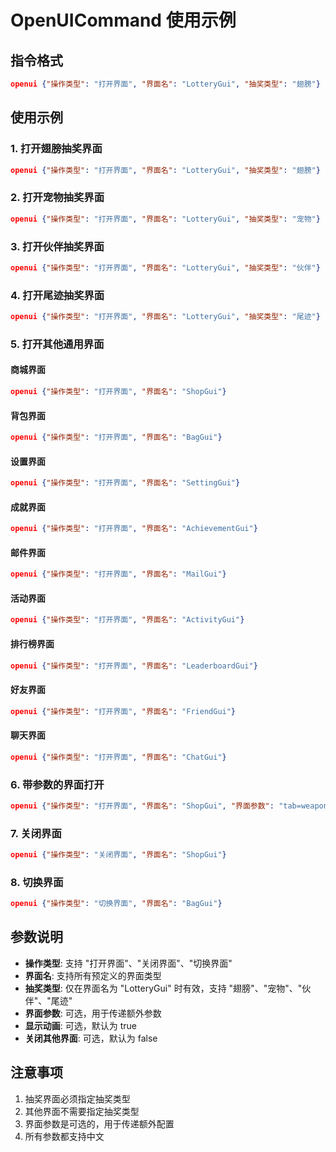 # OpenUICommand 使用示例

## 指令格式

```json
openui {"操作类型": "打开界面", "界面名": "LotteryGui", "抽奖类型": "翅膀"}
```

## 使用示例

### 1. 打开翅膀抽奖界面
```json
openui {"操作类型": "打开界面", "界面名": "LotteryGui", "抽奖类型": "翅膀"}
```

### 2. 打开宠物抽奖界面
```json
openui {"操作类型": "打开界面", "界面名": "LotteryGui", "抽奖类型": "宠物"}
```

### 3. 打开伙伴抽奖界面
```json
openui {"操作类型": "打开界面", "界面名": "LotteryGui", "抽奖类型": "伙伴"}
```

### 4. 打开尾迹抽奖界面
```json
openui {"操作类型": "打开界面", "界面名": "LotteryGui", "抽奖类型": "尾迹"}
```

### 5. 打开其他通用界面

#### 商城界面
```json
openui {"操作类型": "打开界面", "界面名": "ShopGui"}
```

#### 背包界面
```json
openui {"操作类型": "打开界面", "界面名": "BagGui"}
```

#### 设置界面
```json
openui {"操作类型": "打开界面", "界面名": "SettingGui"}
```

#### 成就界面
```json
openui {"操作类型": "打开界面", "界面名": "AchievementGui"}
```

#### 邮件界面
```json
openui {"操作类型": "打开界面", "界面名": "MailGui"}
```

#### 活动界面
```json
openui {"操作类型": "打开界面", "界面名": "ActivityGui"}
```

#### 排行榜界面
```json
openui {"操作类型": "打开界面", "界面名": "LeaderboardGui"}
```

#### 好友界面
```json
openui {"操作类型": "打开界面", "界面名": "FriendGui"}
```

#### 聊天界面
```json
openui {"操作类型": "打开界面", "界面名": "ChatGui"}
```

### 6. 带参数的界面打开
```json
openui {"操作类型": "打开界面", "界面名": "ShopGui", "界面参数": "tab=weapon"}
```

### 7. 关闭界面
```json
openui {"操作类型": "关闭界面", "界面名": "ShopGui"}
```

### 8. 切换界面
```json
openui {"操作类型": "切换界面", "界面名": "BagGui"}
```

## 参数说明

- **操作类型**: 支持 "打开界面"、"关闭界面"、"切换界面"
- **界面名**: 支持所有预定义的界面类型
- **抽奖类型**: 仅在界面名为 "LotteryGui" 时有效，支持 "翅膀"、"宠物"、"伙伴"、"尾迹"
- **界面参数**: 可选，用于传递额外参数
- **显示动画**: 可选，默认为 true
- **关闭其他界面**: 可选，默认为 false

## 注意事项

1. 抽奖界面必须指定抽奖类型
2. 其他界面不需要指定抽奖类型
3. 界面参数是可选的，用于传递额外配置
4. 所有参数都支持中文









